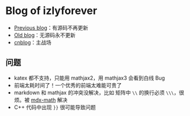 # Blog of izlyforever

- [Previous blog](https://dna049.github.io)：有源码不再更新
- [Old blog](https://chachabai.github.io/)：无源码永不更新
- [cnblog](https://www.cnblogs.com/izlyforever/)：主战场

## 问题

- katex 都不支持，只能用 mathjax2，用 mathjax3 会看到白线 Bug
- 前端太耗时间了！一个优秀的前端太难能可贵了
- markdown 和 mathjax 的冲突没解决，比如 矩阵中 `\\` 的换行必须 `\\\`，很烦。被 [mdx-math](https://github.com/mitya57/python-markdown-math) 解决
- C++ 代码中出现 `}}` 很可能导致问题